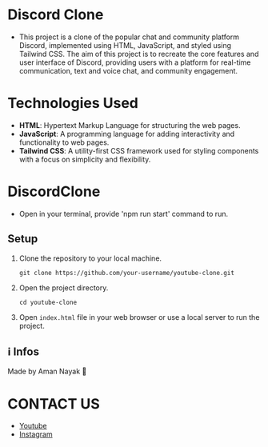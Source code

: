 # Discord Clone
- This project is a clone of the popular chat and community platform Discord, implemented using HTML, JavaScript, and styled using Tailwind CSS. The aim of this project is to recreate the core features and user interface of Discord, providing users with a platform for real-time communication, text and voice chat, and community engagement.

# Technologies Used
- **HTML**: Hypertext Markup Language for structuring the web pages.
- **JavaScript**: A programming language for adding interactivity and functionality to web pages.
- **Tailwind CSS**: A utility-first CSS framework used for styling components with a focus on simplicity and flexibility.


# DiscordClone
- Open in your terminal, provide 'npm run start' command to run.


## Setup

1. Clone the repository to your local machine.
   ```
   git clone https://github.com/your-username/youtube-clone.git
   ```

2. Open the project directory.
   ```
   cd youtube-clone
   ```

3. Open `index.html` file in your web browser or use a local server to run the project.

## ℹ Infos

Made by Aman Nayak 🙂

# CONTACT US
- [Youtube](https://www.youtube.com/channel/UC78LjF0lONSd91BSlTVcdMw)
- [Instagram](https://www.instagram.com/letscodeeweb/)